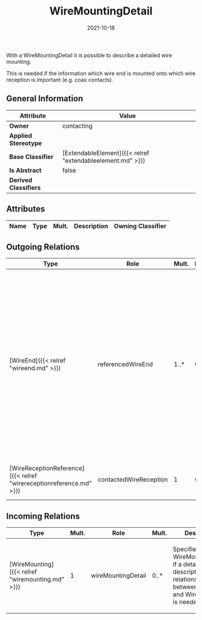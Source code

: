 ﻿---
title: WireMountingDetail
toc: false
type: specs
date: "2021-10-18"
draft: false
specification: VEC
version: 1.2.1
documentType: "Recommendation"
elementType: Class
classes:
  - WireMountingDetail
menu_name: vec-1.2.1
---
<p> With a WireMountingDetail it is possible to describe a detailed wire mounting.     </p>      <p> This is needed if the information which wire end is mounted onto which wire reception is important (e.g. coax contacts).      </p>

## General Information

| Attribute               | Value |
|-------------------------|-------|
| **Owner**               | contacting |
| **Applied Stereotype**  |   |
| **Base Classifier**     | [ExtendableElement]({{< relref "extendableelement.md" >}})<br/>  |
| **Is Abstract**         | false |
| **Derived Classifiers** |   |

## Attributes
|  Name  |  Type  |  Mult.  |  Description  |  Owning Classifier  |
|--------|--------|---------|---------------|--------------|

## Outgoing Relations
|    Type  |   Role   |   Mult.   |   Mult.   |   Description   |
|----------|----------|-----------|-----------|-----------------|
| [WireEnd]({{< relref "wireend.md" >}}) | referencedWireEnd | 1..* | 0..* | References the WireEnds that are mounted to referenced WireReception. A cardinality of more than one is allowed in order support parallel connectors, where multiple wire ends are placed on one side of the connector (one wire reception) and the other wire ends are placed on the other side of the connector (the other wire reception). |
| [WireReceptionReference]({{< relref "wirereceptionreference.md" >}}) | contactedWireReception | 1 | 0..* | References the WireReception that is used for the WireMounting. |
##  Incoming Relations
|    Type  |   Mult.  |   Role    |   Mult.   |   Description  |
|----------|----------|-----------|-----------|----------------|
| [WireMounting]({{< relref "wiremounting.md" >}}) | 1 | wireMountingDetail | 0..* | <p> Specifies the WireMoutingDetails, if a detailed description of the relationships between WireEnds and WireReceptions is needed.      </p> |
